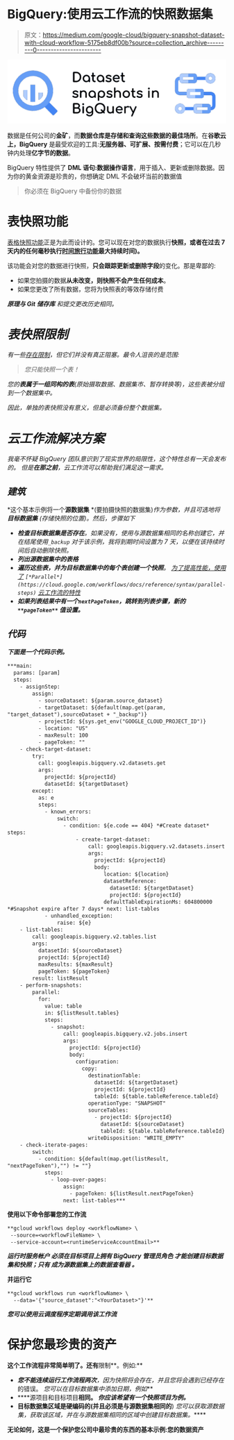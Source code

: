 # BigQuery:使用云工作流的快照数据集

> 原文：<https://medium.com/google-cloud/bigquery-snapshot-dataset-with-cloud-workflow-5175eb8df00b?source=collection_archive---------0----------------------->

![](img/1a6fe2b996d213ea5b47b99b434b51d8.png)

数据是任何公司的**金矿**，而**数据仓库是存储和查询这些数据的最佳场所**。在**谷歌云上，BigQuery** 是最受欢迎的工具:**无服务器、可扩展、按需付费**；它可以在几秒钟内处理**亿字节的数据**。

BigQuery 特性提供了 **DML 语句:数据操作语言**，用于插入、更新或删除数据。因为你的黄金资源是珍贵的，你想确定 DML 不会破坏当前的数据值

> 你必须在 BigQuery 中备份你的数据

# 表快照功能

[表格快照功能](https://cloud.google.com/bigquery/docs/table-snapshots-intro)正是为此而设计的。您可以现在对您的数据执行**快照，或者在过去 7 天内的任何毫秒执行[时间旅行功能](https://cloud.google.com/bigquery/docs/time-travel)最大持续时间)。**

该功能会对您的数据进行快照，**只会跟踪更新或删除字段**的变化。那是卑鄙的:

*   如果您拍摄的数据**从未改变，则快照不会产生任何成本**。
*   如果您更改了所有数据，您将为快照表的等效存储付费

****原理与 Git 储存库*** *和提交更改历史相同。**

# *表快照限制*

*有一些[存在限制](https://cloud.google.com/bigquery/docs/table-snapshots-intro#limitations)，但它们并没有真正阻塞。最令人沮丧的是范围:*

> *您只能快照一个表！*

*您的**表属于一组同构的表**(原始摄取数据、数据集市、暂存转换等)，这些表被分组到一个数据集中。*

*因此，单独的表快照没有意义，但是必须备份整个数据集。*

# *云工作流解决方案*

*我毫不怀疑 BigQuery 团队意识到了现实世界的局限性，这个特性总有一天会发布的。
但是**在那之前**，云工作流可以帮助我们满足这一需求。*

## *建筑*

*这个基本示例将一个**源数据集** *(要拍摄快照的数据集)*作为参数，并且可选地将**目标数据集** *(存储快照的位置)*。然后，步骤如下*

*   ***检查目标数据集是否存在**。如果没有，使用与源数据集相同的名称创建它，并在结尾使用`_backup`
    *对于该示例，我将到期时间设置为 7 天，以便在该持续时间后自动删除快照。**
*   ***列出源数据集中的表格***
*   ***遍历这些表，并为目标数据集中的每个表创建一个快照**。
    *[*为了提高性能，使用了*](https://cloud.google.com/workflows/docs/reference/syntax/parallel-steps) `[*Parallel*](https://cloud.google.com/workflows/docs/reference/syntax/parallel-steps)` [*云工作流的特性*](https://cloud.google.com/workflows/docs/reference/syntax/parallel-steps)**
*   ***如果列表结果中有一个`nextPageToken`，**跳转到列表步骤，新的** `**pageToken**` **值设置**。***

## ***代码***

***下面是一个代码示例。***

```
***main:
  params: [param]
  steps:
    - assignStep:
        assign:
          - sourceDataset: ${param.source_dataset}
          - targetDataset: ${default(map.get(param, "target_dataset"),sourceDataset + "_backup")}
          - projectId: ${sys.get_env("GOOGLE_CLOUD_PROJECT_ID")}
          - location: "US"
          - maxResult: 100
          - pageToken: ""
    - check-target-dataset:
        try:
          call: googleapis.bigquery.v2.datasets.get
          args:
            projectId: ${projectId}
            datasetId: ${targetDataset}
        except:
          as: e
          steps:
            - known_errors:
                switch:
                  - condition: ${e.code == 404} *#Create dataset* steps:
                      - create-target-dataset:
                          call: googleapis.bigquery.v2.datasets.insert
                          args:
                            projectId: ${projectId}
                            body:
                               location: ${location}
                               datasetReference:
                                 datasetId: ${targetDataset}
                                 projectId: ${projectId}
                               defaultTableExpirationMs: 604800000 *#Snapshot expire after 7 days* next: list-tables
            - unhandled_exception:
                raise: ${e}
    - list-tables:
        call: googleapis.bigquery.v2.tables.list
        args:
          datasetId: ${sourceDataset}
          projectId: ${projectId}
          maxResults: ${maxResult}
          pageToken: ${pageToken}
        result: listResult
    - perform-snapshots:
        parallel:
          for:
            value: table
            in: ${listResult.tables}
            steps:
              - snapshot:
                  call: googleapis.bigquery.v2.jobs.insert
                  args:
                    projectId: ${projectId}
                    body:
                      configuration:
                        copy:
                          destinationTable:
                            datasetId: ${targetDataset}
                            projectId: ${projectId}
                            tableId: ${table.tableReference.tableId}
                          operationType: "SNAPSHOT"
                          sourceTables:
                            - projectId: ${projectId}
                              datasetId: ${sourceDataset}
                              tableId: ${table.tableReference.tableId}
                          writeDisposition: "WRITE_EMPTY"
    - check-iterate-pages:
        switch:
          - condition: ${default(map.get(listResult, "nextPageToken"),"") != ""}
            steps:
              - loop-over-pages:
                  assign:
                    - pageToken: ${listResult.nextPageToken}
                  next: list-tables***
```

**使用以下命令部署您的工作流**

```
**gcloud workflows deploy <workflowName> \
 --source=<workflowFileName> \
 --service-account=<runtimeServiceAccountEmail>**
```

***运行时服务帐户* ***必须在目标项目上拥有 BigQuery 管理员角色*** *才能创建目标数据集和快照；只有* ***成为源数据集上的数据查看器*** *。***

**并运行它**

```
**gcloud workflows run <workflowName> \
  --data='{"source_dataset":"<YourDataset>"}'**
```

***您可以使用云调度程序定期调用该工作流***

# **保护您最珍贵的资产**

**这个工作流程非常简单明了。还有**限制**。例如:**

*   ****您不能连续运行工作流程两次**，因为快照将会存在，并且您将会遇到*已经存在*的错误。
    *您可以在目标数据集中添加日期，例如***
*   ****源项目和目标项目**相同。
    *你应该希望有一个快照项目为例。***
*   ****目标数据集区域是硬编码的**(并且必须是与源数据集相同的**)
    *您可以获取源数据集，获取该区域，并在与源数据集相同的区域中创建目标数据集。*****

**无论如何，这是一个保护您公司中最珍贵的东西的基本示例:**您的数据资产****